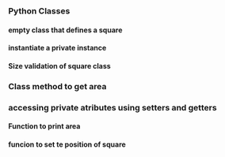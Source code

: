 ### Python Classes
#### empty class that defines a square
#### instantiate a private instance
#### Size validation of square class
### Class method to get area
### accessing private atributes using setters and getters
#### Function to print area
#### funcion to set te position of square
